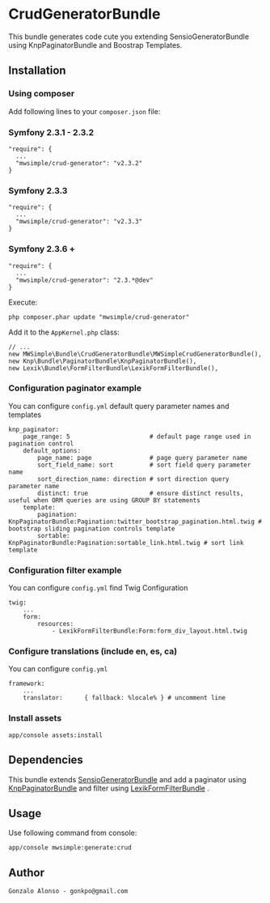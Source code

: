 # CrudGeneratorBundle

This bundle generates code cute you extending SensioGeneratorBundle using KnpPaginatorBundle and Boostrap Templates.

## Installation

### Using composer

Add following lines to your `composer.json` file:

### Symfony 2.3.1 - 2.3.2

    "require": {
      ...
      "mwsimple/crud-generator": "v2.3.2"
    }

### Symfony 2.3.3

    "require": {
      ...
      "mwsimple/crud-generator": "v2.3.3"
    }

### Symfony 2.3.6 +

    "require": {
      ...
      "mwsimple/crud-generator": "2.3.*@dev"
    }

Execute:

    php composer.phar update "mwsimple/crud-generator"

Add it to the `AppKernel.php` class:

	// ...
    new MWSimple\Bundle\CrudGeneratorBundle\MWSimpleCrudGeneratorBundle(),
    new Knp\Bundle\PaginatorBundle\KnpPaginatorBundle(),
    new Lexik\Bundle\FormFilterBundle\LexikFormFilterBundle(),

### Configuration paginator example

You can configure `config.yml` default query parameter names and templates

    knp_paginator:
        page_range: 5                      # default page range used in pagination control
        default_options:
            page_name: page                # page query parameter name
            sort_field_name: sort          # sort field query parameter name
            sort_direction_name: direction # sort direction query parameter name
            distinct: true                 # ensure distinct results, useful when ORM queries are using GROUP BY statements
        template:
            pagination: KnpPaginatorBundle:Pagination:twitter_bootstrap_pagination.html.twig # bootstrap sliding pagination controls template
            sortable: KnpPaginatorBundle:Pagination:sortable_link.html.twig # sort link template

### Configuration filter example

You can configure `config.yml` find Twig Configuration

    twig:
        ...
        form:
            resources:
                - LexikFormFilterBundle:Form:form_div_layout.html.twig

### Configure translations (include en, es, ca)

You can configure `config.yml`

    framework:
        ...
        translator:      { fallback: %locale% } # uncomment line

### Install assets

    app/console assets:install

## Dependencies

This bundle extends [SensioGeneratorBundle](https://github.com/sensio/SensioGeneratorBundle) and add a paginator using [KnpPaginatorBundle](https://github.com/KnpLabs/KnpPaginatorBundle) and filter using [LexikFormFilterBundle](https://github.com/lexik/LexikFormFilterBundle) .

## Usage

Use following command from console:

    app/console mwsimple:generate:crud

## Author

    Gonzalo Alonso - gonkpo@gmail.com
